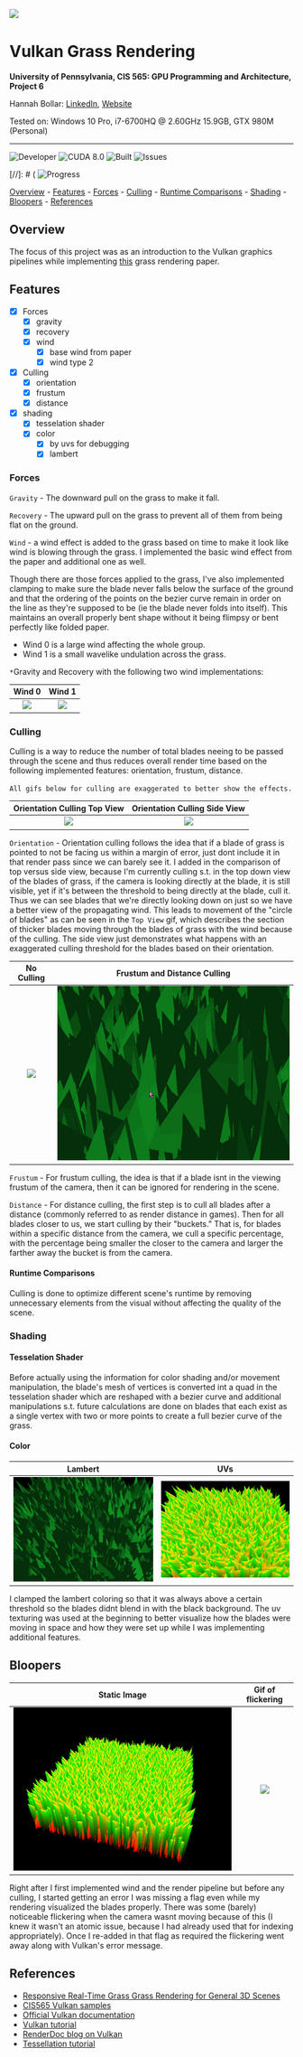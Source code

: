 ![](./img/my_images/demo.gif)

Vulkan Grass Rendering
===============


**University of Pennsylvania, CIS 565: GPU Programming and Architecture, Project 6**



Hannah Bollar: [LinkedIn](https://www.linkedin.com/in/hannah-bollar/), [Website](http://hannahbollar.com/)



Tested on: Windows 10 Pro, i7-6700HQ @ 2.60GHz 15.9GB, GTX 980M (Personal)

____________________________________________________________________________________

![Developer](https://img.shields.io/badge/Developer-Hannah-0f97ff.svg?style=flat) ![CUDA 8.0](https://img.shields.io/badge/CUDA-8.0-yellow.svg) ![Built](https://img.shields.io/appveyor/ci/gruntjs/grunt.svg) ![Issues](https://img.shields.io/badge/issues-none-green.svg)

[//]: # ( ![Progress](https://img.shields.io/badge/implementation-in%20progress-orange.svg )

[Overview](#Overview) - [Features](#features) - [Forces](#forces) - [Culling](#culling) - [Runtime Comparisons](#runtime-comparisons) - [Shading](#shading) - [Bloopers](#bloopers) - [References](#references) 

## Overview

The focus of this project was as an introduction to the Vulkan graphics pipelines while implementing [this](https://www.cg.tuwien.ac.at/research/publications/2017/JAHRMANN-2017-RRTG/JAHRMANN-2017-RRTG-draft.pdf) grass rendering paper.

## Features

- [x] Forces
  - [x] gravity
  - [x] recovery
  - [x] wind
    - [x] base wind from paper
    - [x] wind type 2
- [x] Culling
  - [x] orientation
  - [x] frustum
  - [x] distance
- [x] shading
  - [x] tesselation shader
  - [x] color
    - [x] by uvs for debugging
    - [x] lambert

### Forces

`Gravity` - The downward pull on the grass to make it fall.

`Recovery` - The upward pull on the grass to prevent all of them from being flat on the ground.

`Wind` - a wind effect is added to the grass based on time to make it look like wind is blowing through the grass. I implemented the basic wind effect from the paper and additional one as well.

Though there are those forces applied to the grass, I've also implemented clamping to make sure the blade never falls below the surface of the ground and that the ordering of the points on the bezier curve remain in order on the line as they're supposed to be (ie the blade never folds into itself). This maintains an overall properly bent shape without it being flimpsy or bent perfectly like folded paper.

- Wind 0 is a large wind affecting the whole group.
- Wind 1 is a small wavelike undulation across the grass.

`*`Gravity and Recovery with the following two wind implementations:

Wind 0 | Wind 1
:-------------------------:|:-------------------------:
![](./img/my_images/demo.gif)| ![](./img/my_images/wind_2.gif)

### Culling

Culling is a way to reduce the number of total blades neeing to be passed through the scene and thus reduces overall render time based on the following implemented features: orientation, frustum, distance.

`All gifs below for culling are exaggerated to better show the effects.`

Orientation Culling Top View | Orientation Culling Side View
:-------------------------:|:-------------------------:
![](./img/my_images/orientation_culling.gif)| ![](./img/my_images/orientation_culling_side_view.gif)

`Orientation` - Orientation culling follows the idea that if a blade of grass is pointed to not be facing us within a margin of error, just dont include it in that render pass since we can barely see it. I added in the comparison of top versus side view, because I'm currently culling s.t. in the top down view of the blades of grass, if the camera is looking directly at the blade, it is still visible, yet if it's between the threshold to being directly at the blade, cull it. Thus we can see blades that we're directly looking down on just so we have a better view of the propagating wind. This leads to movement of the "circle of blades" as can be seen in the `Top View` gif, which describes the section of thicker blades moving through the blades of grass with the wind because of the culling. The side view just demonstrates what happens with an exaggerated culling threshold for the blades based on their orientation.

No Culling | Frustum and Distance Culling
:-------------------------:|:-------------------------:
![](./img/my_images/demo.gif)| ![](./img/my_images/exaggerated_distance_culling.gif)

`Frustum` - For frustum culling, the idea is that if a blade isnt in the viewing frustum of the camera, then it can be ignored for rendering in the scene.

`Distance` - For distance culling, the first step is to cull all blades after a distance (commonly referred to as render distance in games). Then for all blades closer to us, we start culling by their "buckets." That is, for blades within a specific distance from the camera, we cull a specific percentage, with the percentage being smaller the closer to the camera and larger the farther away the bucket is from the camera.

#### Runtime Comparisons

Culling is done to optimize different scene's runtime by removing unnecessary elements from the visual without affecting the quality of the scene.

### Shading

#### Tesselation Shader

Before actually using the information for color shading and/or movement manipulation, the blade's mesh of vertices is converted int a quad in the tesselation shader which are reshaped with a bezier curve and additional manipulations s.t. future calculations are done on blades that each exist as a single vertex with two or more points to create a full bezier curve of the grass.

#### Color

Lambert | UVs
:-------------------------:|:-------------------------:
![](./img/my_images/lambert.png)| ![](./img/my_images/color_by_uvs.png)

I clamped the lambert coloring so that it was always above a certain threshold so the blades didnt blend in with the black background. The uv texturing was used at the beginning to better visualize how the blades were moving in space and how they were set up while I was implementing additional features.

## Bloopers

Static Image | Gif of flickering
:-------------------------:|:-------------------------:
![](./img/my_images/flicker.png)| ![](./img/my_images/wind_added.gif)

Right after I first implemented wind and the render pipeline but before any culling, I started getting an error I was missing a flag even while my rendering visualized the blades properly. There was some (barely) noticeable flickering when the camera wasnt moving because of this (I knew it wasn't an atomic issue, because I had already used that for indexing appropriately). Once I re-added in that flag as required the flickering went away along with Vulkan's error message.

## References

* [Responsive Real-Time Grass Grass Rendering for General 3D Scenes](https://www.cg.tuwien.ac.at/research/publications/2017/JAHRMANN-2017-RRTG/JAHRMANN-2017-RRTG-draft.pdf)
* [CIS565 Vulkan samples](https://github.com/CIS565-Fall-2018/Vulkan-Samples)
* [Official Vulkan documentation](https://www.khronos.org/registry/vulkan/)
* [Vulkan tutorial](https://vulkan-tutorial.com/)
* [RenderDoc blog on Vulkan](https://renderdoc.org/vulkan-in-30-minutes.html)
* [Tessellation tutorial](http://in2gpu.com/2014/07/12/tessellation-tutorial-opengl-4-3/)